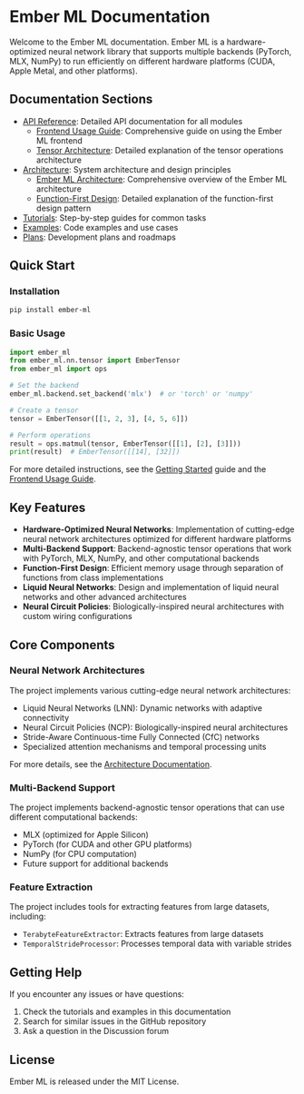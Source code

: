 # Ember ML Documentation

Welcome to the Ember ML documentation. Ember ML is a hardware-optimized neural network library that supports multiple backends (PyTorch, MLX, NumPy) to run efficiently on different hardware platforms (CUDA, Apple Metal, and other platforms).

## Documentation Sections

- [API Reference](api/index.md): Detailed API documentation for all modules
  - [Frontend Usage Guide](api/frontend_usage_guide.md): Comprehensive guide on using the Ember ML frontend
  - [Tensor Architecture](api/tensor_architecture.md): Detailed explanation of the tensor operations architecture
- [Architecture](architecture/index.md): System architecture and design principles
  - [Ember ML Architecture](architecture/ember_ml_architecture.md): Comprehensive overview of the Ember ML architecture
  - [Function-First Design](architecture/function_first_design.md): Detailed explanation of the function-first design pattern
- [Tutorials](tutorials/index.md): Step-by-step guides for common tasks
- [Examples](examples/index.md): Code examples and use cases
- [Plans](plans/): Development plans and roadmaps

## Quick Start

### Installation

```bash
pip install ember-ml
```

### Basic Usage

```python
import ember_ml
from ember_ml.nn.tensor import EmberTensor
from ember_ml import ops

# Set the backend
ember_ml.backend.set_backend('mlx')  # or 'torch' or 'numpy'

# Create a tensor
tensor = EmberTensor([[1, 2, 3], [4, 5, 6]])

# Perform operations
result = ops.matmul(tensor, EmberTensor([[1], [2], [3]]))
print(result)  # EmberTensor([[14], [32]])
```

For more detailed instructions, see the [Getting Started](tutorials/getting_started.md) guide and the [Frontend Usage Guide](api/frontend_usage_guide.md).

## Key Features

- **Hardware-Optimized Neural Networks**: Implementation of cutting-edge neural network architectures optimized for different hardware platforms
- **Multi-Backend Support**: Backend-agnostic tensor operations that work with PyTorch, MLX, NumPy, and other computational backends
- **Function-First Design**: Efficient memory usage through separation of functions from class implementations
- **Liquid Neural Networks**: Design and implementation of liquid neural networks and other advanced architectures
- **Neural Circuit Policies**: Biologically-inspired neural architectures with custom wiring configurations

## Core Components

### Neural Network Architectures

The project implements various cutting-edge neural network architectures:

- Liquid Neural Networks (LNN): Dynamic networks with adaptive connectivity
- Neural Circuit Policies (NCP): Biologically-inspired neural architectures
- Stride-Aware Continuous-time Fully Connected (CfC) networks
- Specialized attention mechanisms and temporal processing units

For more details, see the [Architecture Documentation](architecture/ember_ml_architecture.md).

### Multi-Backend Support

The project implements backend-agnostic tensor operations that can use different computational backends:

- MLX (optimized for Apple Silicon)
- PyTorch (for CUDA and other GPU platforms)
- NumPy (for CPU computation)
- Future support for additional backends

### Feature Extraction

The project includes tools for extracting features from large datasets, including:

- `TerabyteFeatureExtractor`: Extracts features from large datasets
- `TemporalStrideProcessor`: Processes temporal data with variable strides

## Getting Help

If you encounter any issues or have questions:

1. Check the tutorials and examples in this documentation
2. Search for similar issues in the GitHub repository
3. Ask a question in the Discussion forum

## License

Ember ML is released under the MIT License.